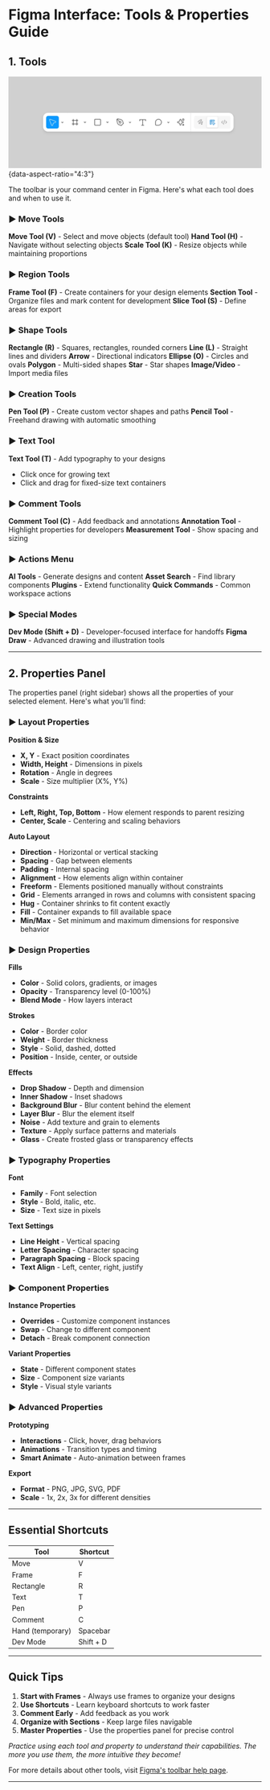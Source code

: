 # Figma Interface: Tools & Properties Guide

## 1. Tools

![Description about tools in figma](images/toolbar.webp){data-aspect-ratio="4:3"}

The toolbar is your command center in Figma. Here's what each tool does and when to use it.

### ▶ Move Tools

**Move Tool (V)** - Select and move objects (default tool)
**Hand Tool (H)** - Navigate without selecting objects
**Scale Tool (K)** - Resize objects while maintaining proportions

### ▶ Region Tools

**Frame Tool (F)** - Create containers for your design elements
**Section Tool** - Organize files and mark content for development
**Slice Tool (S)** - Define areas for export

### ▶ Shape Tools

**Rectangle (R)** - Squares, rectangles, rounded corners
**Line (L)** - Straight lines and dividers
**Arrow** - Directional indicators
**Ellipse (O)** - Circles and ovals
**Polygon** - Multi-sided shapes
**Star** - Star shapes
**Image/Video** - Import media files

### ▶ Creation Tools

**Pen Tool (P)** - Create custom vector shapes and paths
**Pencil Tool** - Freehand drawing with automatic smoothing

### ▶ Text Tool

**Text Tool (T)** - Add typography to your designs

- Click once for growing text
- Click and drag for fixed-size text containers

### ▶ Comment Tools

**Comment Tool (C)** - Add feedback and annotations
**Annotation Tool** - Highlight properties for developers
**Measurement Tool** - Show spacing and sizing

### ▶ Actions Menu

**AI Tools** - Generate designs and content
**Asset Search** - Find library components
**Plugins** - Extend functionality
**Quick Commands** - Common workspace actions

### ▶ Special Modes

**Dev Mode (Shift + D)** - Developer-focused interface for handoffs
**Figma Draw** - Advanced drawing and illustration tools

---

## 2. Properties Panel

The properties panel (right sidebar) shows all the properties of your selected element. Here's what you'll find:

### ▶ Layout Properties

**Position & Size**

- **X, Y** - Exact position coordinates
- **Width, Height** - Dimensions in pixels
- **Rotation** - Angle in degrees
- **Scale** - Size multiplier (X%, Y%)

**Constraints**

- **Left, Right, Top, Bottom** - How element responds to parent resizing
- **Center, Scale** - Centering and scaling behaviors

**Auto Layout**

- **Direction** - Horizontal or vertical stacking
- **Spacing** - Gap between elements
- **Padding** - Internal spacing
- **Alignment** - How elements align within container
- **Freeform** - Elements positioned manually without constraints
- **Grid** - Elements arranged in rows and columns with consistent spacing
- **Hug** - Container shrinks to fit content exactly
- **Fill** - Container expands to fill available space
- **Min/Max** - Set minimum and maximum dimensions for responsive behavior

### ▶ Design Properties

**Fills**

- **Color** - Solid colors, gradients, or images
- **Opacity** - Transparency level (0-100%)
- **Blend Mode** - How layers interact

**Strokes**

- **Color** - Border color
- **Weight** - Border thickness
- **Style** - Solid, dashed, dotted
- **Position** - Inside, center, or outside

**Effects**

- **Drop Shadow** - Depth and dimension
- **Inner Shadow** - Inset shadows
- **Background Blur** - Blur content behind the element
- **Layer Blur** - Blur the element itself
- **Noise** - Add texture and grain to elements
- **Texture** - Apply surface patterns and materials
- **Glass** - Create frosted glass or transparency effects

### ▶ Typography Properties

**Font**

- **Family** - Font selection
- **Style** - Bold, italic, etc.
- **Size** - Text size in pixels

**Text Settings**

- **Line Height** - Vertical spacing
- **Letter Spacing** - Character spacing
- **Paragraph Spacing** - Block spacing
- **Text Align** - Left, center, right, justify

### ▶ Component Properties

**Instance Properties**

- **Overrides** - Customize component instances
- **Swap** - Change to different component
- **Detach** - Break component connection

**Variant Properties**

- **State** - Different component states
- **Size** - Component size variants
- **Style** - Visual style variants

### ▶ Advanced Properties

**Prototyping**

- **Interactions** - Click, hover, drag behaviors
- **Animations** - Transition types and timing
- **Smart Animate** - Auto-animation between frames

**Export**

- **Format** - PNG, JPG, SVG, PDF
- **Scale** - 1x, 2x, 3x for different densities

---

## Essential Shortcuts

| Tool             | Shortcut  |
| ---------------- | --------- |
| Move             | V         |
| Frame            | F         |
| Rectangle        | R         |
| Text             | T         |
| Pen              | P         |
| Comment          | C         |
| Hand (temporary) | Spacebar  |
| Dev Mode         | Shift + D |

---

## Quick Tips

1. **Start with Frames** - Always use frames to organize your designs
2. **Use Shortcuts** - Learn keyboard shortcuts to work faster
3. **Comment Early** - Add feedback as you work
4. **Organize with Sections** - Keep large files navigable
5. **Master Properties** - Use the properties panel for precise control

*Practice using each tool and property to understand their capabilities. The more you use them, the more intuitive they become!*

For more details about other tools, visit [Figma&#39;s toolbar help page](https://help.figma.com/hc/en-us/articles/360041064174-Access-design-tools-from-the-toolbar).

---

